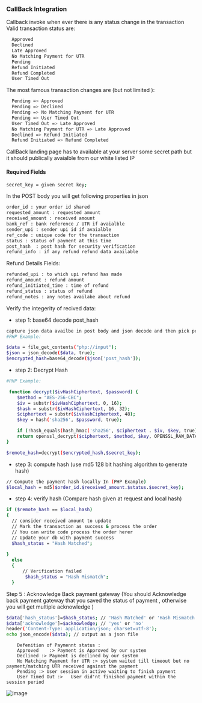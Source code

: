

### CallBack Integration 

Callback invoke when ever there is any status change in the transaction
Valid transaction status  are:
```sh
  Approved
  Declined
  Late Approved
  No Matching Payment for UTR
  Pending
  Refund Initiated
  Refund Completed
  User Timed Out
```

The most famous transaction changes are (but not limited ):
```sh
  Pending => Approved
  Pending => Declined
  Pending => No Matching Payment for UTR
  Pending => User Timed Out
  User Timed Out => Late Approved
  No Matching Payment for UTR => Late Approved
  Declined => Refund Initiated
  Refund Initiated => Refund Completed
```

CallBack landing page has to available at your server some secret path but it should publically avaialble from our white listed IP


#### Required Fields
```sh
secret_key = given secret key;
```
In the POST body you will get following properties in json
```sh 
order_id : your order id shared
requested_amount : requested amount
received_amount : received amount
bank_ref : bank reference / UTR if avaialble
sender_upi : sender upi id if avaialble
ref_code : unique code for the transaction
status : status of payment at this time
post_hash  : post hash for security verification
refund_info : if any refund refund data available
```

Refund Details Fields:
```sh
refunded_upi : to which upi refund has made
refund_amount : refund amount
refund_initiated_time : time of refund
refund_status : status of refund
refund_notes : any notes availabe about refund
```


Verify the integerity of recived data:

- step 1: base64 decode post_hash
```sh
capture json data availbe in post body and json decode and then pick post_hash and base64 decode 
#PHP Example:

$data = file_get_contents("php://input");
$json = json_decode($data, true);
$encrypted_hash=base64_decode($json['post_hash']);
```

- step 2: Decrypt Hash 
```sh
#PHP Example:

 function decrypt($ivHashCiphertext, $password) {
    $method = "AES-256-CBC";
    $iv = substr($ivHashCiphertext, 0, 16);
    $hash = substr($ivHashCiphertext, 16, 32);
    $ciphertext = substr($ivHashCiphertext, 48);
    $key = hash('sha256', $password, true);

    if (!hash_equals(hash_hmac('sha256', $ciphertext . $iv, $key, true), $hash)) return null;
    return openssl_decrypt($ciphertext, $method, $key, OPENSSL_RAW_DATA, $iv);
}

$remote_hash=decrypt($encrypted_hash,$secret_key);
```


- step 3:  compute hash (use md5 128 bit hashing algorithm to generate hash)
```sh
// Compute the payment hash locally In (PHP Example)
$local_hash = md5($order_id.$received_amount.$status.$secret_key);  
```
- step 4: verify hash (Compare hash given at request and local hash)
```sh 
if ($remote_hash == $local_hash)
{
  // consider received amount to update
  // Mark the transaction as success & process the order
  // You can write code process the order herer
  // Update your db with payment success
  $hash_status = "Hash Matched";
    
}
  else
  {
      // Verification failed
       $hash_status = "Hash Mismatch";
  }
```
Step 5 : Acknowledge Back payment gateway (You should  Acknowledge back payment gateway that you saved the status of payment , otherwise you will get multiple acknowledge )
```sh
$data['hash_status']=$hash_status; // 'Hash Matched' or 'Hash Mismatch' 
$data['acknowledge']=$acknowledge; // 'yes' or 'no'
header('Content-Type: application/json; charset=utf-8');
echo json_encode($data); // output as a json file
```

        Defenition of Paymennt status :
        Approved	:> Payment is Approved by our system
        Declined :>	Payment is declined by our system
        No Matching Payment for UTR	:> system waited till timeout but no payment/matching UTR received against the payment 
        Pending	:> User session in active waiting to finish payment
        User Timed Out :>	User did'nt finished payment within the session period


![image](https://user-images.githubusercontent.com/30625676/213218551-7deef0e1-2812-421c-8845-767a5207fef6.png)

